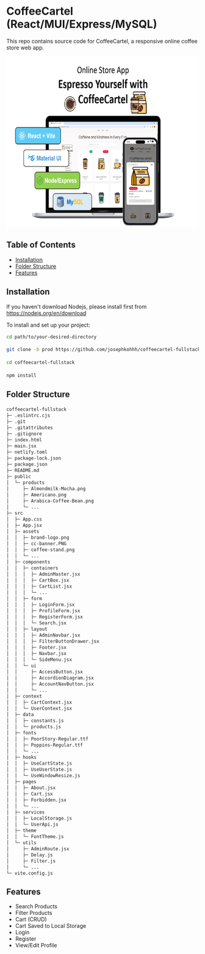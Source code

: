 # CoffeeCartel (React/MUI/Express/MySQL)

This repo contains source code for CoffeeCartel, a responsive online coffee store web app.

<img src="/src/assets/cc-banner.PNG" alt="Banner Image" title="Banner Image" width="550px" height="450px">

## Table of Contents

- [Installation](#Installation)
- [Folder Structure](#FolderStructure)
- [Features](#Features)

## Installation

If you haven't download Nodejs, please install first from https://nodejs.org/en/download

To install and set up your project:

```bash
cd path/to/your-desired-directory

git clone -b prod https://github.com/josephkohhh/coffeecartel-fullstack.git

cd coffeecartel-fullstack

npm install

```

## Folder Structure

```
coffeecartel-fullstack
├─ .eslintrc.cjs
├─ .git
├─ .gitattributes
├─ .gitignore
├─ index.html
├─ main.jsx
├─ netlify.toml
├─ package-lock.json
├─ package.json
├─ README.md
├─ public
│  └─ products
│     ├─ Almondmilk-Mocha.png
│     ├─ Americano.png
│     ├─ Arabica-Coffee-Bean.png
│     └─ ...
├─ src
│  ├─ App.css
│  ├─ App.jsx
│  ├─ assets
│  │  ├─ brand-logo.png
│  │  ├─ cc-banner.PNG
│  │  ├─ coffee-stand.png
│  │  └─ ...
│  ├─ components
│  │  ├─ containers
│  │  │  ├─ AdminMaster.jsx
│  │  │  ├─ CartBox.jsx
│  │  │  ├─ CartList.jsx
│  │  │  └─ ...
│  │  ├─ form
│  │  │  ├─ LoginForm.jsx
│  │  │  ├─ ProfileForm.jsx
│  │  │  ├─ RegisterForm.jsx
│  │  │  └─ Search.jsx
│  │  ├─ layout
│  │  │  ├─ AdminNavbar.jsx
│  │  │  ├─ FilterButtonDrawer.jsx
│  │  │  ├─ Footer.jsx
│  │  │  ├─ Navbar.jsx
│  │  │  └─ SideMenu.jsx
│  │  └─ ui
│  │     ├─ AccessButton.jsx
│  │     ├─ AccordionDiagram.jsx
│  │     ├─ AccountNavButton.jsx
│  │     └─ ...
│  ├─ context
│  │  ├─ CartContext.jsx
│  │  └─ UserContext.jsx
│  ├─ data
│  │  ├─ constants.js
│  │  └─ products.js
│  ├─ fonts
│  │  ├─ PoorStory-Regular.ttf
│  │  ├─ Poppins-Regular.ttf
│  │  └─ ...
│  ├─ hooks
│  │  ├─ UseCartState.js
│  │  ├─ UseUserState.js
│  │  └─ UseWindowResize.js
│  ├─ pages
│  │  ├─ About.jsx
│  │  ├─ Cart.jsx
│  │  ├─ Forbidden.jsx
│  │  └─ ...
│  ├─ services
│  │  ├─ LocalStorage.js
│  │  └─ UserApi.js
│  ├─ theme
│  │  └─ FontTheme.js
│  └─ utils
│     ├─ AdminRoute.jsx
│     ├─ Delay.js
│     ├─ Filter.js
│     └─ ...
└─ vite.config.js

```

## Features

- Search Products
- Filter Products
- Cart (CRUD)
- Cart Saved to Local Storage
- Login
- Register
- View/Edit Profile

